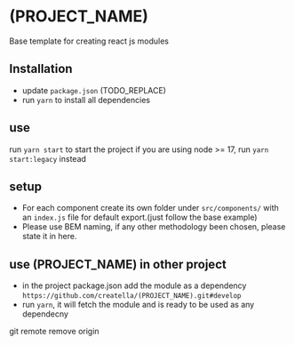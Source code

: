 # (PROJECT_NAME)
Base template for creating react js modules

## Installation
- update `package.json` (TODO_REPLACE)
- run `yarn` to install all dependencies

## use
run `yarn start` to start the project
if you are using node >= 17, run `yarn start:legacy` instead

## setup
- For each component create its own folder under `src/components/` with an `index.js` file for default export.(just follow the base example)
- Please use BEM naming, if any other methodology been chosen, please state it in here.

## use (PROJECT_NAME) in other project

- in the project package.json add the module as a dependency `https://github.com/creatella/(PROJECT_NAME).git#develop`
- run `yarn`, it will fetch the module and is ready to be used as any dependecny

git remote remove origin